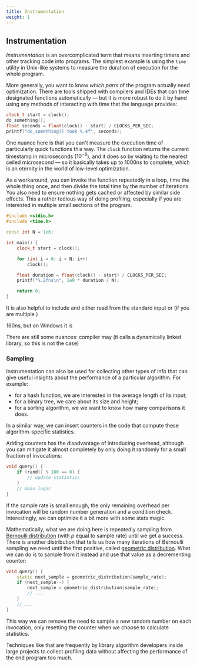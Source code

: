 ```yaml
---
title: Instrumentation
weight: 1
---
```


## Instrumentation

*Instrumentation* is an overcomplicated term that means inserting timers and other tracking code into programs. The simplest example is using the `time` utility in Unix-like systems to measure the duration of execution for the whole program.

More generally, you want to know *which parts* of the program actually need optimization. There are tools shipped with compilers and IDEs that can time designated functions automatically — but it is more robust to do it by hand using any methods of interacting with time that the language provides:

```cpp
clock_t start = clock();
do_something();
float seconds = float(clock() - start) / CLOCKS_PER_SEC;
printf("do_something() took %.4f", seconds);
```

One nuance here is that you can't measure the execution time of particularly quick functions this way. The `clock` function returns the current timestamp in microseconds ($10^{-6}$), and it does so by waiting to the nearest ceiled microsecond — so it basically takes up to 1000ns to complete, which is an eternity in the world of low-level optimization.

As a workaround, you can invoke the function repeatedly in a loop, time the whole thing once, and then divide the total time by the number of iterations. You also need to ensure nothing gets cached or affected by similar side effects. This a rather tedious way of doing profiling, especially if you are interested in multiple small sections of the program.

```cpp
#include <stdio.h>
#include <time.h>

const int N = 1e6;

int main() {
    clock_t start = clock();

    for (int i = 0; i < N; i++)
        clock();

    float duration = float(clock() - start) / CLOCKS_PER_SEC;
    printf("%.2fns\n", 1e9 * duration / N);

    return 0;
}
```

It is also helpful to include and either read from the standard input or (if you are multiple )

160ns, but on Windows it is

There are still some nuances: compiler may (it calls a dynamically linked library, so this is not the case)

### Sampling

Instrumentation can also be used for collecting other types of info that can give useful insights about the performance of a particular algorithm. For example:

- for a hash function, we are interested in the average length of its input;
- for a binary tree, we care about its size and height;
- for a sorting algorithm, we we want to know how many comparisons it does.

In a similar way, we can insert counters in the code that compute these algorithm-specific statistics.

Adding counters has the disadvantage of introducing overhead, although you can mitigate it almost completely by only doing it randomly for a small fraction of invocations:

```c++
void query() {
    if (rand() % 100 == 0) {
        // update statistics
    }
    // main logic
}
```

If the sample rate is small enough, the only remaining overhead per invocation will be random number generation and a condition check. Interestingly, we can optimize it a bit more with some stats magic.

Mathematically, what we are doing here is repeatedly sampling from [Bernoulli distribution](https://en.wikipedia.org/wiki/Bernoulli_distribution) (with $p$ equal to sample rate) until we get a success. There is another distribution that tells us how many iterations of Bernoulli sampling we need until the first positive, called [geometric distribution](https://en.wikipedia.org/wiki/Geometric_distribution). What we can do is to sample from it instead and use that value as a decrementing counter:

```c++
void query() {
    static next_sample = geometric_distribution(sample_rate);
    if (next_sample--) {
        next_sample = geometric_distribution(sample_rate);
        // ...
    }
    // ...
}
```

This way we can remove the need to sample a new random number on each invocation, only resetting the counter when we choose to calculate statistics.

Techniques like that are frequently by library algorithm developers inside large projects to collect profiling data without affecting the performance of the end program too much.
